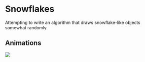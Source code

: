
# Snowflakes
Attempting to write an algorithm that draws snowflake-like objects somewhat randomly.

## Animations
![](https://media.giphy.com/media/3b9EGgu4OaNUQYjJEv/giphy.gif)
